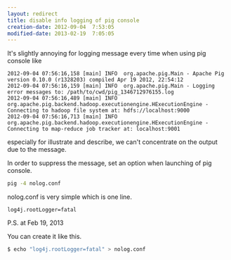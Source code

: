 ```yaml
---
layout: redirect
title: disable info logging of pig console
creation-date: 2012-09-04  7:53:05
modified-date: 2013-02-19  7:05:05
---
```

It's slightly annoying for logging message every time when using pig console like

    2012-09-04 07:56:16,158 [main] INFO  org.apache.pig.Main - Apache Pig version 0.10.0 (r1328203) compiled Apr 19 2012, 22:54:12
    2012-09-04 07:56:16,159 [main] INFO  org.apache.pig.Main - Logging error messages to: /path/to/cwd/pig_1346712976155.log
    2012-09-04 07:56:16,489 [main] INFO  org.apache.pig.backend.hadoop.executionengine.HExecutionEngine - Connecting to hadoop file system at: hdfs://localhost:9000
    2012-09-04 07:56:16,713 [main] INFO  org.apache.pig.backend.hadoop.executionengine.HExecutionEngine - Connecting to map-reduce job tracker at: localhost:9001

especially for illustrate and describe, we can't concentrate on the output due to the message.

In order to suppress the message, set an option when launching of pig console.

```bash
pig -4 nolog.conf
```

nolog.conf is very simple which is one line.

```
log4j.rootLogger=fatal
```

P.S. at Feb 19, 2013

You can create it like this.

```bash
$ echo "log4j.rootLogger=fatal" > nolog.conf
```
